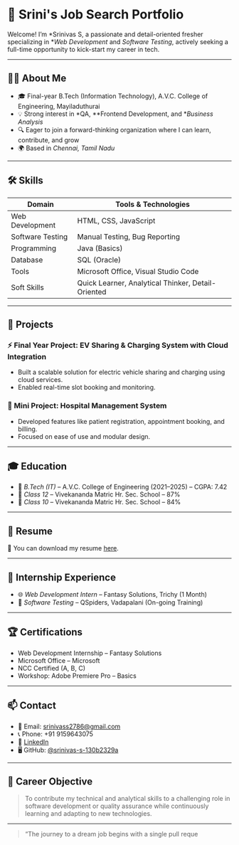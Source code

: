 # 💼 Srini's Job Search Portfolio

Welcome! I’m *Srinivas S, a passionate and detail-oriented fresher specializing in **Web Development* and *Software Testing*, actively seeking a full-time opportunity to kick-start my career in tech.

---

## 👨‍💻 About Me

- 🎓 Final-year B.Tech (Information Technology), A.V.C. College of Engineering, Mayiladuthurai
- 💡 Strong interest in *QA, **Frontend Development, and **Business Analysis*
- 🔍 Eager to join a forward-thinking organization where I can learn, contribute, and grow
- 🌍 Based in *Chennai, Tamil Nadu*

---

## 🛠️ Skills

| Domain              | Tools & Technologies                              |
|---------------------|----------------------------------------------------|
| Web Development     | HTML, CSS, JavaScript                              |
| Software Testing    | Manual Testing, Bug Reporting                      |
| Programming         | Java (Basics)                                      |
| Database            | SQL (Oracle)                                       |
| Tools               | Microsoft Office, Visual Studio Code               |
| Soft Skills         | Quick Learner, Analytical Thinker, Detail-Oriented |

---

## 🧪 Projects

### ⚡ Final Year Project: EV Sharing & Charging System with Cloud Integration
- Built a scalable solution for electric vehicle sharing and charging using cloud services.
- Enabled real-time slot booking and monitoring.

### 🏥 Mini Project: Hospital Management System
- Developed features like patient registration, appointment booking, and billing.
- Focused on ease of use and modular design.

---

## 🎓 Education

- 📘 *B.Tech (IT)* – A.V.C. College of Engineering (2021–2025) – CGPA: 7.42
- 🏫 *Class 12* – Vivekananda Matric Hr. Sec. School – 87%
- 🏫 *Class 10* – Vivekananda Matric Hr. Sec. School – 84%

---

## 📑 Resume

📄 You can download my resume [here](./Srinivas_Resume_web_Development.pdf).

---

## 📍 Internship Experience

- 🌐 *Web Development Intern* – Fantasy Solutions, Trichy (1 Month)
- 🧪 *Software Testing* – QSpiders, Vadapalani (On-going Training)

---

## 🏆 Certifications

- Web Development Internship – Fantasy Solutions  
- Microsoft Office – Microsoft  
- NCC Certified (A, B, C)  
- Workshop: Adobe Premiere Pro – Basics  

---

## 📫 Contact

- 📧 Email: srinivass2786@gmail.com  
- 📞 Phone: +91 9159643075  
- 🔗 [LinkedIn](https://www.linkedin.com/in/srinivas-s-130b2329a)  
- 🖥️ GitHub: [@srinivas-s-130b2329a](https://github.com/srinivas-s-130b2329a)

---

## 🚀 Career Objective

> To contribute my technical and analytical skills to a challenging role in software development or quality assurance while continuously learning and adapting to new technologies.

---

> “The journey to a dream job begins with a single pull reque
